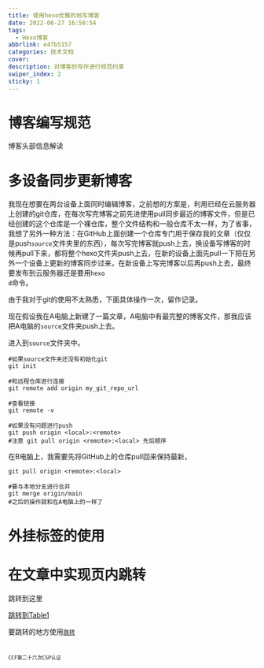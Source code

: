 ```yaml
---
title: 使用hexo优雅的地写博客
date: 2022-06-27 16:58:54
tags: 
  - Hexo博客
abbrlink: e47b5157
categories: 技术文档
cover:
description: 对博客的写作进行规范约束
swiper_index: 2
sticky: 1
---
```




# 博客编写规范

博客头部信息解读



# 多设备同步更新博客



我现在想要在两台设备上面同时编辑博客，之前想的方案是，利用已经在云服务器上创建的git仓库，在每次写完博客之前先进使用pull同步最近的博客文件，但是已经创建的这个仓库是一个裸仓库，整个文件结构和一般仓库不太一样，为了省事，我想了另外一种方法：在GitHub上面创建一个仓库专门用于保存我的文章（仅仅是push<code>source</code>文件夹里的东西），每次写完博客就push上去，换设备写博客的时候再pull下来，都将整个hexo文件夹push上去，在新的设备上面先pull一下把在另外一个设备上更新的博客同步过来，在新设备上写完博客以后再push上去，最终要发布到云服务器还是要用<code>hexo d</code>命令。

由于我对于git的使用不太熟悉，下面具体操作一次，留作记录。

现在假设我在A电脑上新建了一篇文章，A电脑中有最完整的博客文件，那我应该把A电脑的<code>source</code>文件夹push上去。

进入到<code>source</code>文件夹中。

```shell
#如果source文件夹还没有初始化git
git init

#和远程仓库进行连接
git remote add origin my_git_repo_url

#查看链接
git remote -v

#如果没有问题进行push
git push origin <local>:<remote>
#注意 git pull origin <remote>:<local> 先后顺序

```

在B电脑上，我需要先将GitHub上的仓库pull回来保持最新，

```shell
git pull origin <remote>:<local>

#要与本地分支进行合并
git merge origin/main
#之后的操作就和在A电脑上的一样了

```

# 外挂标签的使用





# 在文章中实现页内跳转

<a id = "table">跳转到这里</a>







[跳转到Table1](#table)













































































要跳转的地方使用<code>[跳转](#这里要一样)<code>

CCF第二十六次CSP认证

